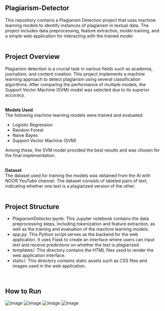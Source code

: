 ## Plagiarism-Detector
This repository contains a Plagiarism Detection project that uses machine learning models to identify instances of plagiarism in textual data. The project includes data preprocessing, feature extraction, model training, and a simple web application for interacting with the trained model. <br/>
<br/>

## Project Overview 
Plagiarism detection is a crucial task in various fields such as academia, journalism, and content creation. This project implements a machine learning approach to detect plagiarism using several classification algorithms. After comparing the performance of multiple models, the Support Vector Machine (SVM) model was selected due to its superior accuracy. <br/>
<br/>

**Models Used** <br/>
The following machine learning models were trained and evaluated: <br/>
* Logistic Regression
* Random Forest
* Naive Bayes
* Support Vector Machine (SVM) <br/>

Among these, the SVM model provided the best results and was chosen for the final implementation. <br/>
<br/>

**Dataset** <br/>
The dataset used for training the models was obtained from the AI with NOOR YouTube channel. The dataset consists of labeled pairs of text, indicating whether one text is a plagiarized version of the other. <br/>
<br/>

## Project Structure
* PlagiarismDetector.ipynb: This Jupyter notebook contains the data preprocessing steps, including tokenization and feature extraction, as well as the training and evaluation of the machine learning models. 
* app.py: This Python script serves as the backend for the web application. It uses Flask to create an interface where users can input text and receive predictions on whether the text is plagiarized.
* templates/: This directory contains the HTML files used to render the web application interface.
* static/: This directory contains static assets such as CSS files and images used in the web application. <br/>
<br/>

## How to Run 
![image](https://github.com/user-attachments/assets/197b36b3-2795-4fef-a0c1-f3464d0a4b17)
![image](https://github.com/user-attachments/assets/f4136354-d21b-452a-8dcd-3c1782e65131)
![image](https://github.com/user-attachments/assets/e29741ad-4219-4923-a5f3-bd65206e5653)
![image](https://github.com/user-attachments/assets/5da8d1ac-3c3f-4149-a901-5b86a19653ec)





